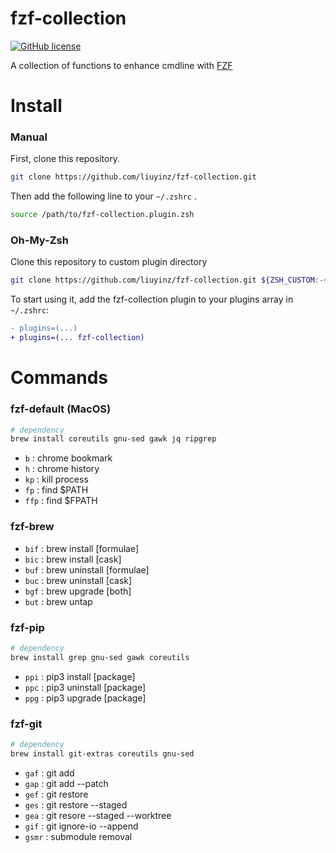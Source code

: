 # fzf-collection
[![GitHub license](https://img.shields.io/github/license/liuyinz/fzf-collection)](https://github.com/liuyinz/fzf-collection/blob/master/LICENSE)

A collection of functions to enhance cmdline with [FZF](https://github.com/junegunn/fzf)

# Install

### Manual

First, clone this repository.

```sh
git clone https://github.com/liuyinz/fzf-collection.git
```

Then add the following line to your `~/.zshrc` .

```sh
source /path/to/fzf-collection.plugin.zsh
```

### Oh-My-Zsh

Clone this repository to custom plugin directory

```sh
git clone https://github.com/liuyinz/fzf-collection.git ${ZSH_CUSTOM:-~/.oh-my-zsh/custom}/plugins/fzf-collection
```

To start using it, add the fzf-collection plugin to your plugins array in `~/.zshrc`:

```diff
- plugins=(...)
+ plugins=(... fzf-collection)
```

# Commands

### fzf-default (MacOS)

```sh
# dependency
brew install coreutils gnu-sed gawk jq ripgrep
```

- `b` : chrome bookmark
- `h` : chrome history
- `kp` : kill process
- `fp` : find $PATH
- `ffp` : find $FPATH

### fzf-brew

- `bif` : brew install [formulae]
- `bic` : brew install [cask]
- `buf` : brew uninstall [formulae]
- `buc` : brew uninstall [cask]
- `bgf` : brew upgrade [both]
- `but` : brew untap

### fzf-pip

```sh
# dependency
brew install grep gnu-sed gawk coreutils
```

- `ppi` : pip3 install [package]
- `ppc` : pip3 uninstall [package]
- `ppg` : pip3 upgrade [package]

### fzf-git

```sh
# dependency
brew install git-extras coreutils gnu-sed 
```

- `gaf` : git add
- `gap` : git add --patch
- `gef` : git restore
- `ges` : git restore --staged
- `gea` : git resore --staged --worktree
- `gif` : git ignore-io --append
- `gsmr` : submodule removal 

